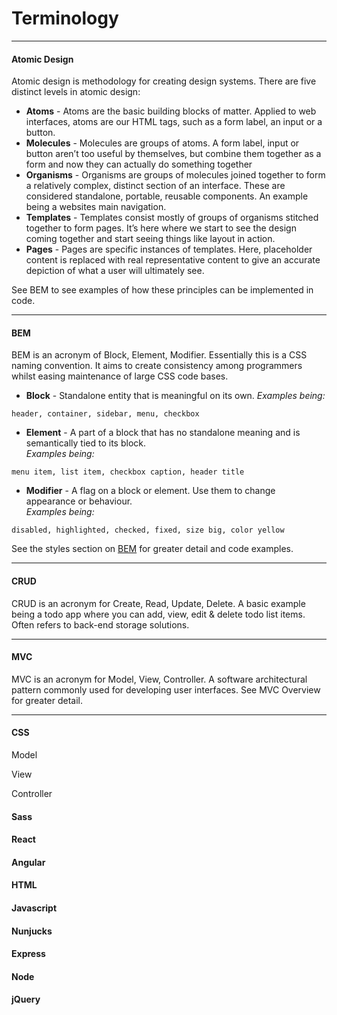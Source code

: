 # Terminology

---

#### 

#### Atomic Design

Atomic design is methodology for creating design systems. There are five distinct levels in atomic design:

* **Atoms** - Atoms are the basic building blocks of matter. Applied to web interfaces, atoms are our HTML tags, such as a form label, an input or a button.
* **Molecules** - Molecules are groups of atoms. A form label, input or button aren’t too useful by themselves, but combine them together as a form and now they can actually do something together
* **Organisms** - Organisms are groups of molecules joined together to form a relatively complex, distinct section of an interface. These are considered standalone, portable, reusable components. An example being a websites main navigation.
* **Templates** - Templates consist mostly of groups of organisms stitched together to form pages. It’s here where we start to see the design coming together and start seeing things like layout in action.
* **Pages** - Pages are specific instances of templates. Here, placeholder content is replaced with real representative content to give an accurate depiction of what a user will ultimately see.

See BEM to see examples of how these principles can be implemented in code.



---

#### 

#### BEM

BEM is an acronym of Block, Element, Modifier. Essentially this is a CSS naming convention. It aims to create consistency among programmers whilst easing maintenance of large CSS code bases.

* **Block** - Standalone entity that is meaningful on its own.
  _Examples being:_

```
header, container, sidebar, menu, checkbox
```

* **Element** - A part of a block that has no standalone meaning and is semantically tied to its block.  
  _Examples being:_

```
menu item, list item, checkbox caption, header title
```

* **Modifier** - A flag on a block or element. Use them to change appearance or behaviour.  
  _Examples being:_

```
disabled, highlighted, checked, fixed, size big, color yellow
```

See the styles section on [BEM](/styles/bem.md "Link to BEM section") for greater detail and code examples.



---

#### 

#### CRUD

CRUD is an acronym for Create, Read, Update, Delete. A basic example being a todo app where you can add, view, edit & delete todo list items. Often refers to back-end storage solutions.



---

#### 

#### MVC

MVC is an acronym for Model, View, Controller. A software architectural pattern commonly used for developing user interfaces. See MVC Overview for greater detail.



---

#### CSS

Model

View

Controller

#### Sass

#### React

#### Angular

#### HTML

#### Javascript

#### Nunjucks

#### Express

#### Node

#### jQuery



